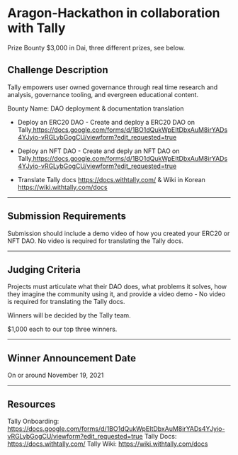# Aragon-Hackathon in collaboration with Tally

Prize Bounty
$3,000 in Dai, three different prizes, see below.

Challenge Description
--------------------------------------------------------------------------------------------------------------------------------------------------------------------

Tally empowers user owned governance through real time research and analysis, governance tooling, and evergreen educational content.

Bounty Name: DAO deployment & documentation translation

* Deploy an ERC20 DAO - Create and deploy a ERC20 DAO on Tally,https://docs.google.com/forms/d/1BO1dQukWpEItDbxAuM8irYADs4YJyio-vRGLybGogCU/viewform?edit_requested=true

* Deploy an NFT DAO - Create and deply an NFT DAO on Tally,https://docs.google.com/forms/d/1BO1dQukWpEItDbxAuM8irYADs4YJyio-vRGLybGogCU/viewform?edit_requested=true

* Translate Tally docs https://docs.withtally.com/ & Wiki in Korean https://wiki.withtally.com/docs
--------------------------------------------------------------------------------------------------------------------------------------------------------------------

Submission Requirements
--------------------------------------------------------------------------------------------------------------------------------------------------------------------
Submission should include a demo video of how you created your ERC20 or NFT DAO. No video is required for translating the Tally docs.

--------------------------------------------------------------------------------------------------------------------------------------------------------------------

Judging Criteria
--------------------------------------------------------------------------------------------------------------------------------------------------------------------
Projects must articulate what their DAO does, what problems it solves, how they imagine the community using it, and provide a video demo -  No video is required for translating the Tally docs.

Winners will be decided by the Tally team.

$1,000 each to our top three winners.

--------------------------------------------------------------------------------------------------------------------------------------------------------------------

Winner Announcement Date
--------------------------------------------------------------------------------------------------------------------------------------------------------------------
On or around November 19, 2021

--------------------------------------------------------------------------------------------------------------------------------------------------------------------

Resources
--------------------------------------------------------------------------------------------------------------------------------------------------------------------

Tally Onboarding: https://docs.google.com/forms/d/1BO1dQukWpEItDbxAuM8irYADs4YJyio-vRGLybGogCU/viewform?edit_requested=true
Tally Docs: https://docs.withtally.com/ 
Tally Wiki: https://wiki.withtally.com/docs




